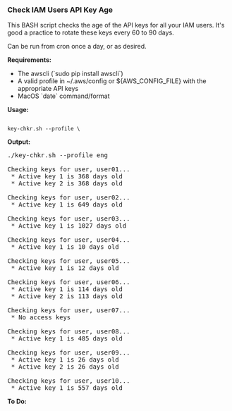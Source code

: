 ### Check IAM Users API Key Age

<p>
This BASH script checks the age of the API keys for all your IAM users.
It's good a practice to rotate these keys every 60 to 90 days.

<p>
Can be run from cron once a day, or as desired.

<b>Requirements:</b>
<ul>
 <li> The awscli  (`sudo pip install awscli`)
 <li> A valid profile in ~/.aws/config or ${AWS_CONFIG_FILE} with the appropriate API keys
 <li> MacOS `date` command/format
</ul>

<b>Usage:</b>
<p>
<code>
key-chkr.sh --profile \<profile_name\>
</code>

<b>Output:</b>
<pre>
./key-chkr.sh --profile eng

Checking keys for user, user01...
 * Active key 1 is 368 days old
 * Active key 2 is 368 days old

Checking keys for user, user02...
 * Active key 1 is 649 days old

Checking keys for user, user03...
 * Active key 1 is 1027 days old

Checking keys for user, user04...
 * Active key 1 is 10 days old

Checking keys for user, user05...
 * Active key 1 is 12 days old

Checking keys for user, user06...
 * Active key 1 is 114 days old
 * Active key 2 is 113 days old

Checking keys for user, user07...
 * No access keys

Checking keys for user, user08...
 * Active key 1 is 485 days old

Checking keys for user, user09...
 * Active key 1 is 26 days old
 * Active key 2 is 26 days old

Checking keys for user, user10...
 * Active key 1 is 557 days old
</pre>

<b>To Do:</b>

